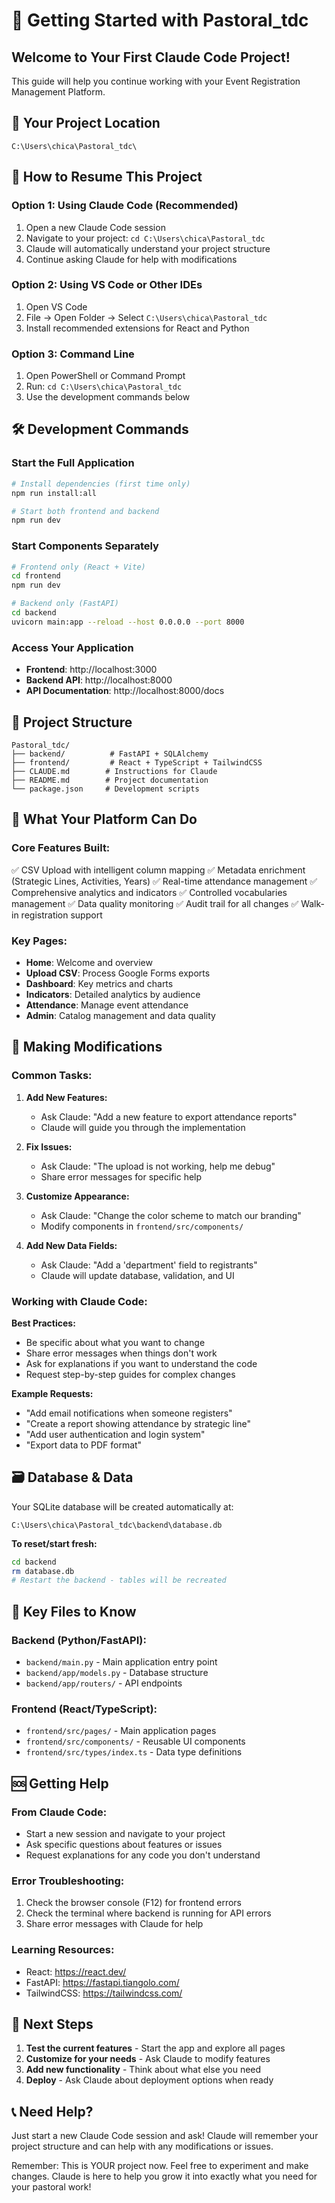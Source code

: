 # 🚀 Getting Started with Pastoral_tdc

## Welcome to Your First Claude Code Project!

This guide will help you continue working with your Event Registration Management Platform.

## 📍 **Your Project Location**
```
C:\Users\chica\Pastoral_tdc\
```

## 🔄 **How to Resume This Project**

### **Option 1: Using Claude Code (Recommended)**
1. Open a new Claude Code session
2. Navigate to your project: `cd C:\Users\chica\Pastoral_tdc`
3. Claude will automatically understand your project structure
4. Continue asking Claude for help with modifications

### **Option 2: Using VS Code or Other IDEs**
1. Open VS Code
2. File → Open Folder → Select `C:\Users\chica\Pastoral_tdc`
3. Install recommended extensions for React and Python

### **Option 3: Command Line**
1. Open PowerShell or Command Prompt
2. Run: `cd C:\Users\chica\Pastoral_tdc`
3. Use the development commands below

## 🛠️ **Development Commands**

### **Start the Full Application**
```bash
# Install dependencies (first time only)
npm run install:all

# Start both frontend and backend
npm run dev
```

### **Start Components Separately**
```bash
# Frontend only (React + Vite)
cd frontend
npm run dev

# Backend only (FastAPI)
cd backend
uvicorn main:app --reload --host 0.0.0.0 --port 8000
```

### **Access Your Application**
- **Frontend**: http://localhost:3000
- **Backend API**: http://localhost:8000
- **API Documentation**: http://localhost:8000/docs

## 📁 **Project Structure**
```
Pastoral_tdc/
├── backend/          # FastAPI + SQLAlchemy
├── frontend/         # React + TypeScript + TailwindCSS
├── CLAUDE.md        # Instructions for Claude
├── README.md        # Project documentation
└── package.json     # Development scripts
```

## 🎯 **What Your Platform Can Do**

### **Core Features Built:**
✅ CSV Upload with intelligent column mapping
✅ Metadata enrichment (Strategic Lines, Activities, Years)
✅ Real-time attendance management
✅ Comprehensive analytics and indicators
✅ Controlled vocabularies management
✅ Data quality monitoring
✅ Audit trail for all changes
✅ Walk-in registration support

### **Key Pages:**
- **Home**: Welcome and overview
- **Upload CSV**: Process Google Forms exports
- **Dashboard**: Key metrics and charts
- **Indicators**: Detailed analytics by audience
- **Attendance**: Manage event attendance
- **Admin**: Catalog management and data quality

## 🔧 **Making Modifications**

### **Common Tasks:**

1. **Add New Features:**
   - Ask Claude: "Add a new feature to export attendance reports"
   - Claude will guide you through the implementation

2. **Fix Issues:**
   - Ask Claude: "The upload is not working, help me debug"
   - Share error messages for specific help

3. **Customize Appearance:**
   - Ask Claude: "Change the color scheme to match our branding"
   - Modify components in `frontend/src/components/`

4. **Add New Data Fields:**
   - Ask Claude: "Add a 'department' field to registrants"
   - Claude will update database, validation, and UI

### **Working with Claude Code:**

**Best Practices:**
- Be specific about what you want to change
- Share error messages when things don't work
- Ask for explanations if you want to understand the code
- Request step-by-step guides for complex changes

**Example Requests:**
- "Add email notifications when someone registers"
- "Create a report showing attendance by strategic line"
- "Add user authentication and login system"
- "Export data to PDF format"

## 🗃️ **Database & Data**

Your SQLite database will be created automatically at:
```
C:\Users\chica\Pastoral_tdc\backend\database.db
```

**To reset/start fresh:**
```bash
cd backend
rm database.db
# Restart the backend - tables will be recreated
```

## 📝 **Key Files to Know**

### **Backend (Python/FastAPI):**
- `backend/main.py` - Main application entry point
- `backend/app/models.py` - Database structure
- `backend/app/routers/` - API endpoints

### **Frontend (React/TypeScript):**
- `frontend/src/pages/` - Main application pages
- `frontend/src/components/` - Reusable UI components
- `frontend/src/types/index.ts` - Data type definitions

## 🆘 **Getting Help**

### **From Claude Code:**
- Start a new session and navigate to your project
- Ask specific questions about features or issues
- Request explanations for any code you don't understand

### **Error Troubleshooting:**
1. Check the browser console (F12) for frontend errors
2. Check the terminal where backend is running for API errors
3. Share error messages with Claude for help

### **Learning Resources:**
- React: https://react.dev/
- FastAPI: https://fastapi.tiangolo.com/
- TailwindCSS: https://tailwindcss.com/

## 🎉 **Next Steps**

1. **Test the current features** - Start the app and explore all pages
2. **Customize for your needs** - Ask Claude to modify features
3. **Add new functionality** - Think about what else you need
4. **Deploy** - Ask Claude about deployment options when ready

## 📞 **Need Help?**

Just start a new Claude Code session and ask! Claude will remember your project structure and can help with any modifications or issues.

Remember: This is YOUR project now. Feel free to experiment and make changes. Claude is here to help you grow it into exactly what you need for your pastoral work!